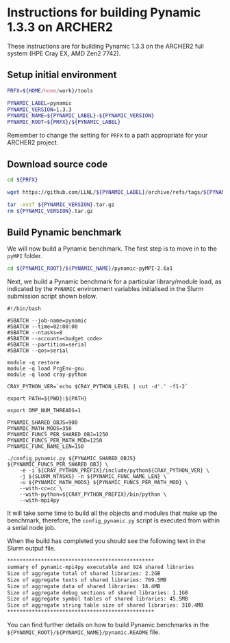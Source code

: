 Instructions for building Pynamic 1.3.3 on ARCHER2
==================================================

These instructions are for building Pynamic 1.3.3 on the ARCHER2 full system (HPE Cray EX, AMD Zen2 7742).


Setup initial environment
-------------------------

```bash
PRFX=${HOME/home/work}/tools

PYNAMIC_LABEL=pynamic
PYNAMIC_VERSION=1.3.3
PYNAMIC_NAME=${PYNAMIC_LABEL}-${PYNAMIC_VERSION}
PYNAMIC_ROOT=${PRFX}/${PYNAMIC_LABEL}
```

Remember to change the setting for `PRFX` to a path appropriate for your ARCHER2 project.


Download source code
--------------------

```bash
cd ${PRFX}

wget https://github.com/LLNL/${PYNAMIC_LABEL}/archive/refs/tags/${PYNAMIC_VERSION}.tar.gz

tar -xvzf ${PYNAMIC_VERSION}.tar.gz
rm ${PYNAMIC_VERSION}.tar.gz
```


Build Pynamic benchmark
-----------------------

We will now build a Pynamic benchmark.
The first step is to move in to the `pyMPI` folder.

```bash
cd ${PYNAMIC_ROOT}/${PYNAMIC_NAME}/pynamic-pyMPI-2.6a1
```

Next, we build a Pynamic benchmark for a particular library/module load, as indicated by
the `PYNAMIC` environment variables initialised in the Slurm submission script shown below.

```slurm
#!/bin/bash

#SBATCH --job-name=pynamic
#SBATCH --time=02:00:00
#SBATCH --ntasks=8
#SBATCH --account=<budget code>
#SBATCH --partition=serial
#SBATCH --qos=serial

module -q restore
module -q load PrgEnv-gnu
module -q load cray-python

CRAY_PYTHON_VER=`echo $CRAY_PYTHON_LEVEL | cut -d'.' -f1-2`

export PATH=${PWD}:${PATH}

export OMP_NUM_THREADS=1

PYNAMIC_SHARED_OBJS=900
PYNAMIC_MATH_MODS=350
PYNAMIC_FUNCS_PER_SHARED_OBJ=1250
PYNAMIC_FUNCS_PER_MATH_MOD=1250
PYNAMIC_FUNC_NAME_LEN=150

./config_pynamic.py ${PYNAMIC_SHARED_OBJS} ${PYNAMIC_FUNCS_PER_SHARED_OBJ} \
    -e -i ${CRAY_PYTHON_PREFIX}/include/python${CRAY_PYTHON_VER} \
    -j ${SLURM_NTASKS} -n ${PYNAMIC_FUNC_NAME_LEN} \
    -u ${PYNAMIC_MATH_MODS} ${PYNAMIC_FUNCS_PER_MATH_MOD} \
    --with-cc=cc \
    --with-python=${CRAY_PYTHON_PREFIX}/bin/python \
    --with-mpi4py
```

It will take some time to build all the objects and modules that make up the benchmark, therefore,
the `config_pynamic.py` script is executed from within a serial node job.

When the build has completed you should see the following text in the Slurm output file.

```bash
************************************************
summary of pynamic-mpi4py executable and 924 shared libraries
Size of aggregate total of shared libraries: 2.2GB
Size of aggregate texts of shared libraries: 769.5MB
Size of aggregate data of shared libraries: 18.4MB 
Size of aggregate debug sections of shared libraries: 1.1GB
Size of aggregate symbol tables of shared libraries: 45.5MB
Size of aggregate string table size of shared libraries: 310.4MB 
************************************************ 
```

You can find further details on how to build Pynamic benchmarks in the 
`${PYNAMIC_ROOT}/${PYNAMIC_NAME}/pynamic.README` file.
